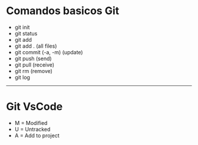 # **Comandos basicos Git**
* git init
* git status
* git add
* git add . (all files)
* git commit (-a, -m) (update)
* git push (send)
* git pull (receive)
* git rm (remove)
* git log
------------------------

# **Git VsCode**
* M = Modified
* U = Untracked
* A = Add to project
